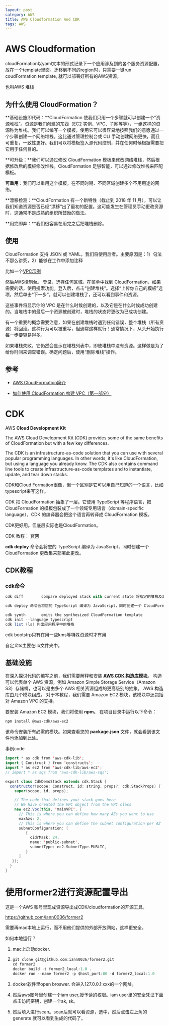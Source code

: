 ```yaml
---
layout: post
category: AWS
title: AWS Cloudformation And CDK
tags: AWS
---
```


# AWS Cloudformation

cloudFormation以yaml文本的形式记录下一个应用涉及到的各个服务资源配置，放在一个template里面。迁移到不同的region时，只需要一键run coudFormation template, 就可以部署好所有的AWS资源。

也叫AWS 堆栈

## 为什么使用 CloudFormation？

**基础设施即代码：**CloudFormation 使我们只用一个步骤就可以创建一个“资源堆栈”。资源是我们创建的东西（EC2 实例、VPC、子网等等），一组这样的资源称为堆栈。我们可以编写一个模板，使用它可以很容易地按照我们的意愿通过一个步骤创建一个网络堆栈。这比通过管理控制台或 CLI 手动创建网络更快，而且可重复，一致性更好。我们可以将模板签入源代码控制，并在任何时候根据需要把它用于任何目的。



**可升级：**我们可以通过修改 CloudFormation 模板来修改网络堆栈，然后根据修改后的模板修改堆栈。CloudFormation 足够智能，可以通过修改堆栈来匹配模板。



**可重用**：我们可以重用这个模板，在不同时期、不同区域创建多个不用用途的网络。



**漂移检测：**CloudFormation 有一个新特性（截止到 2018 年 11 月），可以让我们知道资源是否已经“漂移”出了最初的配置。这可能发生在管理员手动更改资源时，这通常不是成熟的组织所鼓励的做法。



**用完即弃：**我们很容易在用完之后把堆栈删除。



## 使用

CloudFormation 支持 JSON 或 YAML，我们将使用后者。主要原因是：1）句法不那么讲究，2）能够在工作中添加注释

比如一个[VPC示例](https://docs.aws.amazon.com/AWSCloudFormation/latest/UserGuide/aws-resource-ec2-vpc.html)

然后AWS控制台。 登录，选择任何区域。在菜单中找到 CloudFormation，如果需要的话，使用搜索功能。登入后，点击“创建堆栈”。选择“上传你自己的模板”选项，然后单击“下一步”。就可以创建堆栈了，还可以看到事件和资源。

这些事件将显示你的 VPC 是在什么时候创建的，以及它是在什么时候成功创建的。当堆栈中的最后一个资源被创建时，堆栈的状态将更改为已成功创建。

有一个重要的概念需要注意，如果在创建堆栈时遇到任何错误，整个堆栈（所有资源）将回滚。这种行为可以被重写，但通常这样就行！通常情况下，从头开始执行每一步要容易得多。

如果堆栈失败，它仍然会显示在堆栈列表中，即使堆栈中没有资源。这样做是为了给你时间来调查错误。确定问题后，使用“删除堆栈”操作。

## 参考

- [AWS CloudFormation简介](https://juejin.cn/post/7122039768124227614)

- [如何使用 CloudFormation 构建 VPC（第一部分）](https://www.infoq.cn/article/hsaedm*2we5jmh9tfjeg)

# CDK

 AWS **Cloud Development Kit**



The AWS Cloud Development Kit (CDK) provides some of the same benefits of CloudFormation but with a few key differences.

The CDK is an infrastructure-as-code solution that you can use with several popular programming languages. In other words, it's like CloudFormation, but using a language you already know. The CDK also contains command line tools to create infrastructure-as-code templates and to instantiate, update, and tear down stacks.



CDK和Cloud Formation很像，但一个区别是它可以用自己知道的一个语言，比如typescript来写这样。

CDK 把 CloudFormation 抽象了一层。它使用 TypeScript 等程序语言，把 CloudFormation 的模板包装成了一个领域专用语言（domain-specific language），CDK 的编译器会把这个语言再转译成 CloudFormation 模板。

CDK更好用。但底层实际也是CloudFormation。



CDK 教程： [官网](https://aws.amazon.com/cn/getting-started/guides/setup-cdk/module-three/?trk=31aeab24-3bd8-472c-a670-df09849e33f8&sc_channel=el)

**cdk deploy** 命令会将您的 TypeScript 编译为 JavaScript，同时创建一个 CloudFormation 更改集来部署此更改。 



## CDK教程

### cdk命令

```scala
cdk diff        compare deployed stack with current state 将指定的堆栈及其依赖关系与已部署的堆栈或本地 CloudFormation 模板进行比较

cdk deploy 命令会将您的 TypeScript 编译为 JavaScript，同时创建一个 CloudFormation 更改集来部署此更改。  deploy this stack to your default AWS account/region

cdk synth       emits the synthesized CloudFormation template
cdk init --language typescript
cdk list (ls) 列出应用程序中的堆栈
```

cdk bootstrp只有在用一些kms等特殊资源时才有用





自定义ts主要在lib文件夹中。

## 基础设施



在深入探讨代码的编写之前，我们需要解释和安装 **[AWS CDK 构造库模块](https://docs.aws.amazon.com/cdk/api/v2/docs/aws-construct-library.html)**。 构造可以代表单个 AWS 资源，例如 Amazon Simple Storage Service（Amazon S3）存储桶，也可以是由多个 AWS 相关资源组成的更高级别的抽象。 AWS 构造库由几个模块组成。 对于本教程，我们需要 Amazon EC2 模块，该模块中还包括对 Amazon VPC 的支持。

要安装 Amazon EC2 模块，我们将使用 **npm**。 在项目目录中运行以下命令：

```bash
npm install @aws-cdk/aws-ec2
```

该命令安装所有必需的模块。如果查看您的 **package.json** 文件，就会看到该文件也添加到此处。



事例code

```scala
import * as cdk from 'aws-cdk-lib';
import { Construct } from 'constructs';
import * as ec2 from 'aws-cdk-lib/aws-ec2';
// import * as sqs from 'aws-cdk-lib/aws-sqs';

export class CdkDemoStack extends cdk.Stack {
  constructor(scope: Construct, id: string, props?: cdk.StackProps) {
    super(scope, id, props);

    // The code that defines your stack goes here
    // We have created the VPC object from the VPC class
    new ec2.Vpc(this, 'mainVPC', {
      // This is where you can define how many AZs you want to use
      maxAzs: 2,
      // This is where you can define the subnet configuration per AZ
      subnetConfiguration: [
         {
           cidrMask: 24,
           name: 'public-subnet',
           subnetType: ec2.SubnetType.PUBLIC,
         }
      ]
   });
  }
}
```

# 使用former2进行资源配置导出

这是一个AWS 账号里现成资源导出成CDK/cloudformation的开源工具。

https://github.com/iann0036/former2



需要再mac本地上运行，而不用他们提供的外部开放网站，这样更安全。



如何本地运行？

1. mac上启动docker. 

2. ```scala
   git clone git@github.com:iann0036/former2.git
   cd former2
   docker build -t former2_local:1.0 .
   docker run --name former2 -p $host_port:80 -d former2_local:1.0
   ```

3. docker软件里open broswer. 会进入127.0.0.1:xxx的一个网址。

4. 然后aws账号里创建一个iam user,授予读的权限。iam user里的安全凭证下面点击访问密钥，创建一个ak, sk。

5. 然后填入进行scan。scan后就可以看资源，选中，然后点击左上角的generate 就可以看到生成的代码了。

